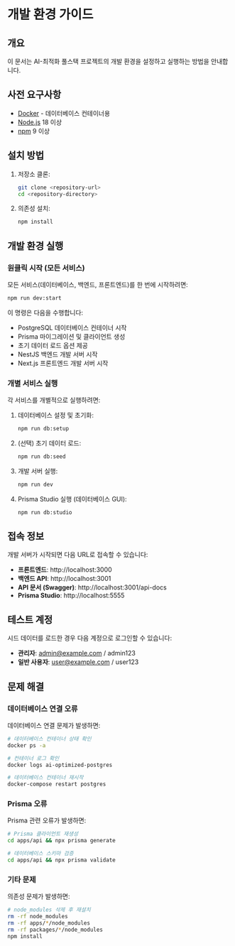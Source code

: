 # 개발 환경 가이드

## 개요

이 문서는 AI-최적화 풀스택 프로젝트의 개발 환경을 설정하고 실행하는 방법을 안내합니다.

## 사전 요구사항

- [Docker](https://www.docker.com/products/docker-desktop) - 데이터베이스 컨테이너용
- [Node.js](https://nodejs.org/) 18 이상
- [npm](https://www.npmjs.com/) 9 이상

## 설치 방법

1. 저장소 클론:
   ```bash
   git clone <repository-url>
   cd <repository-directory>
   ```

2. 의존성 설치:
   ```bash
   npm install
   ```

## 개발 환경 실행

### 원클릭 시작 (모든 서비스)

모든 서비스(데이터베이스, 백엔드, 프론트엔드)를 한 번에 시작하려면:

```bash
npm run dev:start
```

이 명령은 다음을 수행합니다:
- PostgreSQL 데이터베이스 컨테이너 시작
- Prisma 마이그레이션 및 클라이언트 생성
- 초기 데이터 로드 옵션 제공
- NestJS 백엔드 개발 서버 시작
- Next.js 프론트엔드 개발 서버 시작

### 개별 서비스 실행

각 서비스를 개별적으로 실행하려면:

1. 데이터베이스 설정 및 초기화:
   ```bash
   npm run db:setup
   ```

2. (선택) 초기 데이터 로드:
   ```bash
   npm run db:seed
   ```

3. 개발 서버 실행:
   ```bash
   npm run dev
   ```

4. Prisma Studio 실행 (데이터베이스 GUI):
   ```bash
   npm run db:studio
   ```

## 접속 정보

개발 서버가 시작되면 다음 URL로 접속할 수 있습니다:

- **프론트엔드**: http://localhost:3000
- **백엔드 API**: http://localhost:3001
- **API 문서 (Swagger)**: http://localhost:3001/api-docs
- **Prisma Studio**: http://localhost:5555

## 테스트 계정

시드 데이터를 로드한 경우 다음 계정으로 로그인할 수 있습니다:

- **관리자**: admin@example.com / admin123
- **일반 사용자**: user@example.com / user123

## 문제 해결

### 데이터베이스 연결 오류

데이터베이스 연결 문제가 발생하면:

```bash
# 데이터베이스 컨테이너 상태 확인
docker ps -a

# 컨테이너 로그 확인
docker logs ai-optimized-postgres

# 데이터베이스 컨테이너 재시작
docker-compose restart postgres
```

### Prisma 오류

Prisma 관련 오류가 발생하면:

```bash
# Prisma 클라이언트 재생성
cd apps/api && npx prisma generate

# 데이터베이스 스키마 검증
cd apps/api && npx prisma validate
```

### 기타 문제

의존성 문제가 발생하면:

```bash
# node_modules 삭제 후 재설치
rm -rf node_modules
rm -rf apps/*/node_modules
rm -rf packages/*/node_modules
npm install
``` 